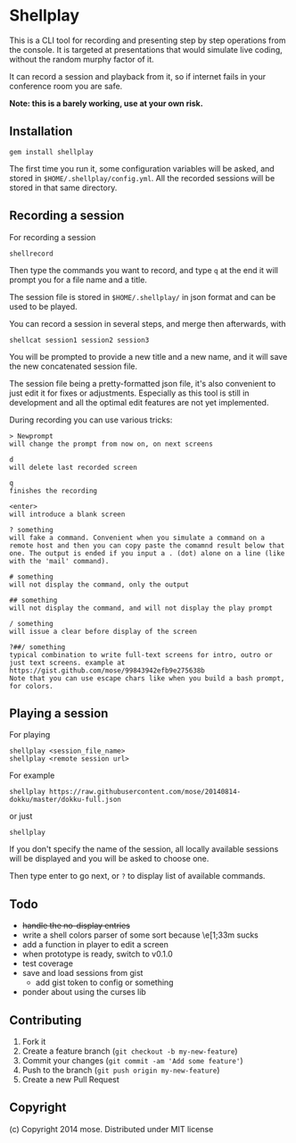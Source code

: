 Shellplay
==================

This is a CLI tool for recording and presenting step by step operations from the console. It is targeted at presentations that would simulate live coding, without the random murphy factor of it.

It can record a session and playback from it, so if internet fails in your conference room you are safe.

**Note: this is a barely working, use at your own risk.**

## Installation

    gem install shellplay

The first time you run it, some configuration variables will be asked, and stored in `$HOME/.shellplay/config.yml`. All the recorded sessions will be stored in that same directory.

## Recording a session

For recording a session

    shellrecord

Then type the commands you want to record, and type `q` at the end it will prompt you for a file name and a title.

The session file is stored in `$HOME/.shellplay/` in json format and can be used to be played.

You can record a session in several steps, and merge then afterwards, with

    shellcat session1 session2 session3

You will be prompted to provide a new title and a new name, and it will save the new concatenated session file.

The session file being a pretty-formatted json file, it's also convenient to just edit it for fixes or adjustments. Especially as this tool is still in development and all the optimal edit features are not yet implemented.

During recording you can use various tricks:

```
> Newprompt
will change the prompt from now on, on next screens

d
will delete last recorded screen

q
finishes the recording

<enter>
will introduce a blank screen

? something
will fake a command. Convenient when you simulate a command on a remote host and then you can copy paste the comamnd result below that one. The output is ended if you input a . (dot) alone on a line (like with the 'mail' command).

# something
will not display the command, only the output

## something
will not display the command, and will not display the play prompt

/ something
will issue a clear before display of the screen

?##/ something
typical combination to write full-text screens for intro, outro or just text screens. example at https://gist.github.com/mose/99843942efb9e275638b
Note that you can use escape chars like when you build a bash prompt, for colors.
```

## Playing a session

For playing

    shellplay <session_file_name>
    shellplay <remote session url>

For example

    shellplay https://raw.githubusercontent.com/mose/20140814-dokku/master/dokku-full.json

or just

    shellplay

If you don't specify the name of the session, all locally available sessions will be displayed and you will be asked to choose one.

Then type enter to go next, or `?` to display list of available commands.

## Todo

- <s>handle the no-display entries</s>
- write a shell colors parser of some sort because \e[1;33m sucks
- add a function in player to edit a screen
- when prototype is ready, switch to v0.1.0
- test coverage
- save and load sessions from gist
  - add gist token to config or something
- ponder about using the curses lib


## Contributing

1. Fork it
2. Create a feature branch (`git checkout -b my-new-feature`)
3. Commit your changes (`git commit -am 'Add some feature'`)
4. Push to the branch (`git push origin my-new-feature`)
5. Create a new Pull Request

## Copyright

(c) Copyright 2014 mose. Distributed under MIT license
